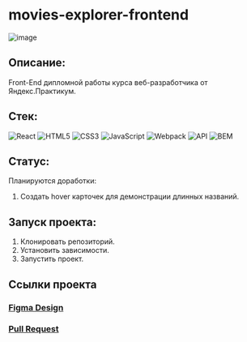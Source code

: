 # movies-explorer-frontend
![image](https://github.com/MsiAmeg/mesto/assets/99011044/558a51d5-65ec-488a-86c4-8480edaf07ab)
## Описание:
Front-End дипломной работы курса веб-разработчика от Яндекс.Практикум.
## Стек:
![React](https://img.shields.io/badge/-React-61daf8?style=for-the-badge&logo=react&logoColor=black)
![HTML5](https://img.shields.io/badge/-HTML5-e34f26?style=for-the-badge&logo=html5&logoColor=white)
![CSS3](https://img.shields.io/badge/-CSS3-1572b6?style=for-the-badge&logo=css3&logoColor=white)
![JavaScript](https://img.shields.io/badge/-JavaScript-f7df1e?style=for-the-badge&logo=javaScript&logoColor=black)
![Webpack](https://img.shields.io/badge/-Webpack-99d6f8?style=for-the-badge&logo=webpack&logoColor=black)
![API](https://img.shields.io/badge/-api-black?style=for-the-badge)
![BEM](https://img.shields.io/badge/-BEM-black?style=for-the-badge)

## Статус:
Планируются доработки:
1. Создать hover карточек для демонстрации длинных названий.

## Запуск проекта:
1. Клонировать репозиторий.
2. Установить зависимости.
3. Запустить проект.

## Ссылки проекта
### [Figma Design](https://drive.google.com/file/d/1Hd0zmGA_4S4gycNjlnsTjy-o9gjwFURX/view?usp=sharing)
### [Pull Request](https://github.com/MsiAmeg/movies-explorer-frontend/pull/2)
